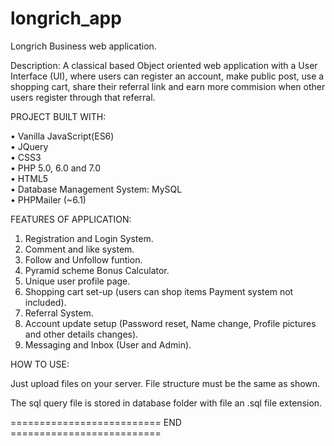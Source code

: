 # longrich_app
Longrich Business web application.

Description: A classical based Object oriented web application with a User Interface (UI), where users can register an account, make public post, use a shopping cart, 
share their referral link and earn more commision when other users register through that referral. 

PROJECT BUILT WITH:

 • Vanilla JavaScript(ES6)<br />
 • JQuery <br />
 • CSS3 <br />
 • PHP 5.0, 6.0 and 7.0 <br />
 • HTML5 <br />
 • Database Management System: MySQL <br />
 • PHPMailer (~6.1)

FEATURES OF APPLICATION:

  1. Registration and Login System.
  2. Comment and like system.
  3. Follow and Unfollow funtion.
  4. Pyramid scheme Bonus Calculator.
  5. Unique user profile page.
  6. Shopping cart set-up (users can shop items Payment system not included).
  7. Referral System.
  8. Account update setup (Password reset, Name change, Profile pictures and other details changes).
  9. Messaging and Inbox (User and Admin).

HOW TO USE: 

  Just upload files on your server. File structure must be the same as shown. 
  
  
  The sql query file is stored in database folder with file an .sql file extension.
  
  
  ========================== END  ==========================
